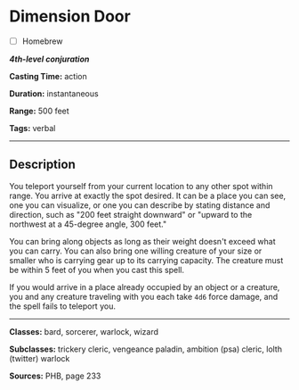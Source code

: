 # Dimension Door

- [ ] Homebrew

***4th-level conjuration***

**Casting Time:** action

**Duration:** instantaneous

**Range:** 500 feet

**Tags:** verbal

---

## Description
You teleport yourself from your current location to any other spot within range.
You arrive at exactly the spot desired.
It can be a place you can see, one you can visualize, or one you can describe by stating distance and direction, such as "200 feet straight downward" or "upward to the northwest at a 45-degree angle, 300 feet."

You can bring along objects as long as their weight doesn't exceed what you can carry.
You can also bring one willing creature of your size or smaller who is carrying gear up to its carrying capacity.
The creature must be within 5 feet of you when you cast this spell.

If you would arrive in a place already occupied by an object or a creature, you and any creature traveling with you each take `4d6` force damage, and the spell fails to teleport you.

---

**Classes:** bard, sorcerer, warlock, wizard

**Subclasses:** trickery cleric, vengeance paladin, ambition (psa) cleric, lolth (twitter) warlock

**Sources:** PHB, page 233
